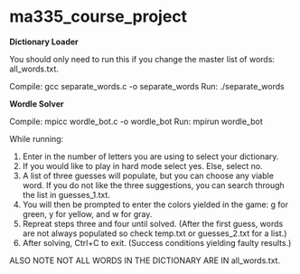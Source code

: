 # ma335_course_project

**Dictionary Loader**

You should only need to run this if you change the master list of words: all_words.txt.

Compile: gcc separate_words.c -o separate_words
Run: ./separate_words

**Wordle Solver**

Compile: mpicc wordle_bot.c -o wordle_bot
Run: mpirun wordle_bot

While running:
  1. Enter in the number of letters you are using to select your dictionary.
  2. If you would like to play in hard mode select yes. Else, select no.
  3. A list of three guesses will populate, but you can choose any viable word. If you do not like the three suggestions, you can search through the list in        guesses_1.txt.
  4. You will then be prompted to enter the colors yielded in the game: g for green, y for yellow, and w for gray.
  5. Repreat steps three and four until solved. (After the first guess, words are not always populated so check temp.txt or guesses_2.txt for a list.)
  6. After solving, Ctrl+C to exit. (Success conditions yielding faulty results.)

ALSO NOTE NOT ALL WORDS IN THE DICTIONARY ARE IN all_words.txt.
